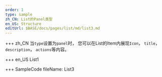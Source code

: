 ```yaml
--- 
order: 1
type: sample
zh_CN: List的Panel类型
en_US: Structure
editUrl: $BASE/docs/pages/list/md/list3.md
---
```


+++ zh_CN
当<Code>type</Code>设置为<Code>panel</Code>时，
您可以在List的Item内展现<Code>Icon</Code>， <Code>title</Code>，<Code>description</Code>， <Code>actions</Code>等内容。

+++ en_US
List1

+++ SampleCode
fileName: List3
